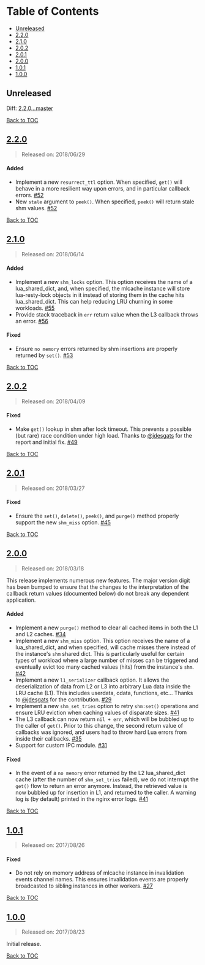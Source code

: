 # Table of Contents

- [Unreleased](#unreleased)
- [2.2.0](#2.2.0)
- [2.1.0](#2.1.0)
- [2.0.2](#2.0.2)
- [2.0.1](#2.0.1)
- [2.0.0](#2.0.0)
- [1.0.1](#1.0.1)
- [1.0.0](#1.0.0)

## Unreleased

Diff: [2.2.0...master]

[Back to TOC](#table-of-contents)

## [2.2.0]

> Released on: 2018/06/29

#### Added

- Implement a new `resurrect_ttl` option. When specified, `get()` will behave
  in a more resilient way upon errors, and in particular callback errors.
  [#52](https://github.com/thibaultcha/lua-resty-mlcache/pull/52)
- New `stale` argument to `peek()`. When specified, `peek()` will return stale
  shm values.
  [#52](https://github.com/thibaultcha/lua-resty-mlcache/pull/52)

[Back to TOC](#table-of-contents)

## [2.1.0]

> Released on: 2018/06/14

#### Added

- Implement a new `shm_locks` option. This option receives the name of a
  lua_shared_dict, and, when specified, the mlcache instance will store
  lua-resty-lock objects in it instead of storing them in the cache hits
  lua_shared_dict. This can help reducing LRU churning in some workloads.
  [#55](https://github.com/thibaultcha/lua-resty-mlcache/pull/55)
- Provide stack traceback in `err` return value when the L3 callback throws an
  error.
  [#56](https://github.com/thibaultcha/lua-resty-mlcache/pull/56)

#### Fixed

- Ensure `no memory` errors returned by shm insertions are properly returned
  by `set()`.
  [#53](https://github.com/thibaultcha/lua-resty-mlcache/pull/53)

[Back to TOC](#table-of-contents)

## [2.0.2]

> Released on: 2018/04/09

#### Fixed

- Make `get()` lookup in shm after lock timeout. This prevents a possible (but
  rare) race condition under high load. Thanks to
  [@jdesgats](https://github.com/jdesgats) for the report and initial fix.
  [#49](https://github.com/thibaultcha/lua-resty-mlcache/pull/49)

[Back to TOC](#table-of-contents)

## [2.0.1]

> Released on: 2018/03/27

#### Fixed

- Ensure the `set()`, `delete()`, `peek()`, and `purge()` method properly
  support the new `shm_miss` option.
  [#45](https://github.com/thibaultcha/lua-resty-mlcache/pull/45)

[Back to TOC](#table-of-contents)

## [2.0.0]

> Released on: 2018/03/18

This release implements numerous new features. The major version digit has been
bumped to ensure that the changes to the interpretation of the callback return
values (documented below) do not break any dependent application.

#### Added

- Implement a new `purge()` method to clear all cached items in both
  the L1 and L2 caches.
  [#34](https://github.com/thibaultcha/lua-resty-mlcache/pull/34)
- Implement a new `shm_miss` option. This option receives the name
  of a lua_shared_dict, and when specified, will cache misses there instead of
  the instance's `shm` shared dict. This is particularly useful for certain
  types of workload where a large number of misses can be triggered and
  eventually evict too many cached values (hits) from the instance's `shm`.
  [#42](https://github.com/thibaultcha/lua-resty-mlcache/pull/42)
- Implement a new `l1_serializer` callback option. It allows the
  deserialization of data from L2 or L3 into arbitrary Lua data inside the LRU
  cache (L1). This includes userdata, cdata, functions, etc...
  Thanks to [@jdesgats](https://github.com/jdesgats) for the contribution.
  [#29](https://github.com/thibaultcha/lua-resty-mlcache/pull/29)
- Implement a new `shm_set_tries` option to retry `shm:set()`
  operations and ensure LRU eviction when caching values of disparate sizes.
  [#41](https://github.com/thibaultcha/lua-resty-mlcache/issues/41)
- The L3 callback can now return `nil + err`, which will be bubbled up
  to the caller of `get()`. Prior to this change, the second return value of
  callbacks was ignored, and users had to throw hard Lua errors from inside
  their callbacks.
  [#35](https://github.com/thibaultcha/lua-resty-mlcache/pull/35)
- Support for custom IPC module.
  [#31](https://github.com/thibaultcha/lua-resty-mlcache/issues/31)

#### Fixed

- In the event of a `no memory` error returned by the L2 lua_shared_dict cache
  (after the number of `shm_set_tries` failed), we do not interrupt the `get()`
  flow to return an error anymore. Instead, the retrieved value is now bubbled
  up for insertion in L1, and returned to the caller. A warning log is (by
  default) printed in the nginx error logs.
  [#41](https://github.com/thibaultcha/lua-resty-mlcache/issues/41)

[Back to TOC](#table-of-contents)

## [1.0.1]

> Released on: 2017/08/26

#### Fixed

- Do not rely on memory address of mlcache instance in invalidation events
  channel names. This ensures invalidation events are properly broadcasted to
  sibling instances in other workers.
  [#27](https://github.com/thibaultcha/lua-resty-mlcache/pull/27)

[Back to TOC](#table-of-contents)

## [1.0.0]

> Released on: 2017/08/23

Initial release.

[Back to TOC](#table-of-contents)

[2.2.0...master]: https://github.com/thibaultcha/lua-resty-mlcache/compare/2.2.0...master
[2.2.0]: https://github.com/thibaultcha/lua-resty-mlcache/compare/2.1.0...2.2.0
[2.1.0]: https://github.com/thibaultcha/lua-resty-mlcache/compare/2.0.2...2.1.0
[2.0.2]: https://github.com/thibaultcha/lua-resty-mlcache/compare/2.0.1...2.0.2
[2.0.1]: https://github.com/thibaultcha/lua-resty-mlcache/compare/2.0.0...2.0.1
[2.0.0]: https://github.com/thibaultcha/lua-resty-mlcache/compare/1.0.1...2.0.0
[1.0.1]: https://github.com/thibaultcha/lua-resty-mlcache/compare/1.0.0...1.0.1
[1.0.0]: https://github.com/thibaultcha/lua-resty-mlcache/tree/1.0.0
